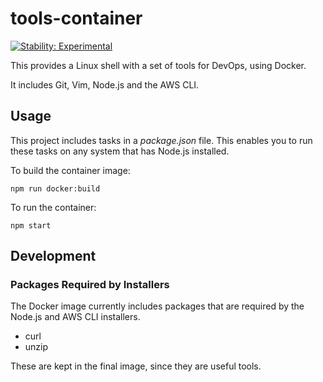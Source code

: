 # tools-container

[![Stability: Experimental](https://masterminds.github.io/stability/experimental.svg)](https://masterminds.github.io/stability/experimental.html)

This provides a Linux shell with a set of tools for DevOps, using Docker.

It includes Git, Vim, Node.js and the AWS CLI.

## Usage

This project includes tasks in a *package.json* file. This enables you to run these tasks on any system that has Node.js installed.

To build the container image:

    npm run docker:build

To run the container:

    npm start

## Development

### Packages Required by Installers

The Docker image currently includes packages that are required by the Node.js and AWS CLI installers.

- curl
- unzip

These are kept in the final image, since they are useful tools.
